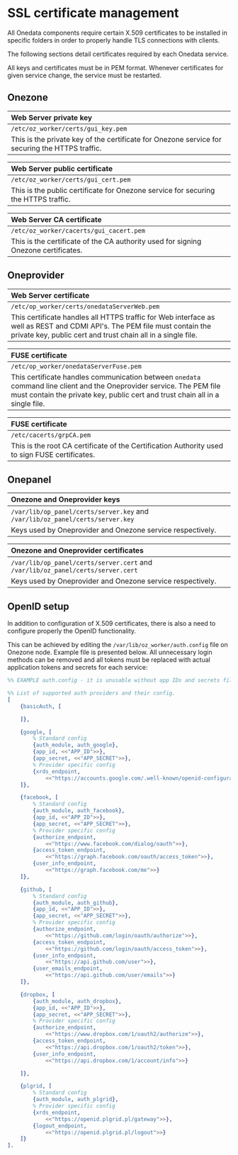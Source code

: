 # SSL certificate management

All Onedata components require certain X.509 certificates to be installed in specific folders in order to properly handle TLS connections with clients.

The following sections detail certificates required by each Onedata service.

All keys and certificates must be in PEM format. Whenever certificates for given service change, the service must be restarted.


## Onezone

| Web Server private key |
|:-----------------|
| `/etc/oz_worker/certs/gui_key.pem` |
| This is the private key of the certificate for Onezone service for securing the HTTPS traffic. |

| Web Server public certificate |
|:-----------------|
| `/etc/oz_worker/certs/gui_cert.pem` |
| This is the public certificate for Onezone service for securing the HTTPS traffic. |

| Web Server CA certificate |
|:-----------------|
| `/etc/oz_worker/cacerts/gui_cacert.pem` |
| This is the certificate of the CA authority used for signing Onezone certificates. |

## Oneprovider

| Web Server certificate |
|:-----------------|
| `/etc/op_worker/certs/onedataServerWeb.pem` |
|This certificate handles all HTTPS traffic for Web interface as well as REST and CDMI API's. The PEM file must contain the private key, public cert and trust chain all in a single file. |

| FUSE certificate |
|:-----------------|
| `/etc/op_worker/onedataServerFuse.pem` |
|This certificate handles communication between `onedata` command line client and the Oneprovider service. The PEM file must contain the private key, public cert and trust chain all in a single file. |

| FUSE certificate |
|:-----------------|
| `/etc/cacerts/grpCA.pem` |
|This is the root CA certificate of the Certification Authority used to sign FUSE certificates. |

## Onepanel

| Onezone and Oneprovider keys |
|:-----------------|
| `/var/lib/op_panel/certs/server.key` and `/var/lib/oz_panel/certs/server.key` |
| Keys used by Oneprovider and Onezone service respectively. |

| Onezone and Oneprovider certificates |
|:-----------------|
| `/var/lib/op_panel/certs/server.cert` and `/var/lib/oz_panel/certs/server.cert` |
| Keys used by Oneprovider and Onezone service respectively. |

## OpenID setup

In addition to configuration of X.509 certificates, there is also a need to configure properly the OpenID functionality.

This can be achieved by editing the `/var/lib/oz_worker/auth.config` file on Onezone node. Example file is presented below. All unnecessary login methods can be removed and all tokens must be replaced with actual application tokens and secrets for each service:

```Erlang
%% EXAMPLE auth.config - it is unusable without app IDs and secrets filled out.

%% List of supported auth providers and their config.
[
    {basicAuth, [

    ]},

    {google, [
        % Standard config
        {auth_module, auth_google},
        {app_id, <<"APP_ID">>},
        {app_secret, <<"APP_SECRET">>},
        % Provider specific config
        {xrds_endpoint,
            <<"https://accounts.google.com/.well-known/openid-configuration">>}
    ]},

    {facebook, [
        % Standard config
        {auth_module, auth_facebook},
        {app_id, <<"APP_ID">>},
        {app_secret, <<"APP_SECRET">>},
        % Provider specific config
        {authorize_endpoint,
            <<"https://www.facebook.com/dialog/oauth">>},
        {access_token_endpoint,
            <<"https://graph.facebook.com/oauth/access_token">>},
        {user_info_endpoint,
            <<"https://graph.facebook.com/me">>}
    ]},

    {github, [
        % Standard config
        {auth_module, auth_github},
        {app_id, <<"APP_ID">>},
        {app_secret, <<"APP_SECRET">>},
        % Provider specific config
        {authorize_endpoint,
            <<"https://github.com/login/oauth/authorize">>},
        {access_token_endpoint,
            <<"https://github.com/login/oauth/access_token">>},
        {user_info_endpoint,
            <<"https://api.github.com/user">>},
        {user_emails_endpoint,
            <<"https://api.github.com/user/emails">>}
    ]},

    {dropbox, [
        {auth_module, auth_dropbox},
        {app_id, <<"APP_ID">>},
        {app_secret, <<"APP_SECRET">>},
        % Provider specific config
        {authorize_endpoint,
            <<"https://www.dropbox.com/1/oauth2/authorize">>},
        {access_token_endpoint,
            <<"https://api.dropbox.com/1/oauth2/token">>},
        {user_info_endpoint,
            <<"https://api.dropbox.com/1/account/info">>}

    ]},

    {plgrid, [
        % Standard config
        {auth_module, auth_plgrid},
        % Provider specific config
        {xrds_endpoint,
            <<"https://openid.plgrid.pl/gateway">>},
        {logout_endpoint,
            <<"https://openid.plgrid.pl/logout">>}
    ]}
].
```


